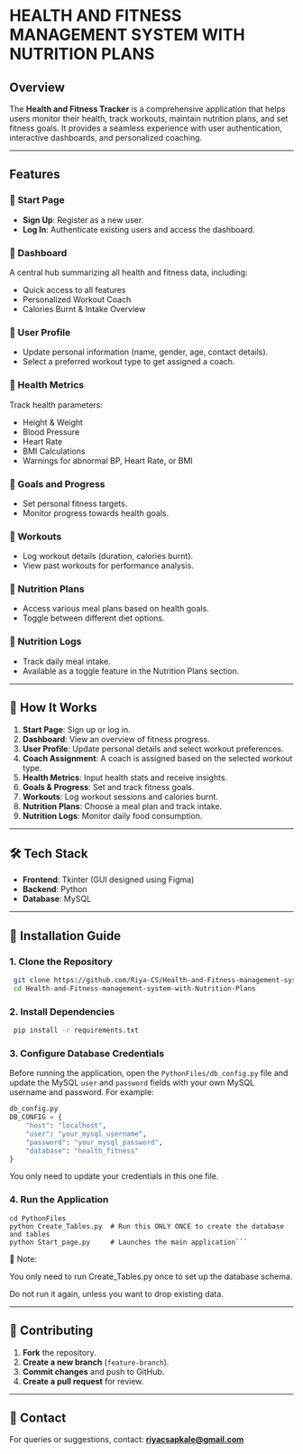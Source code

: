 # HEALTH AND FITNESS MANAGEMENT SYSTEM WITH NUTRITION PLANS

## Overview
The **Health and Fitness Tracker** is a comprehensive application that helps users monitor their health, track workouts, maintain nutrition plans, and set fitness goals. It provides a seamless experience with user authentication, interactive dashboards, and personalized coaching.

---

## Features
### 🔹 Start Page
- **Sign Up**: Register as a new user.
- **Log In**: Authenticate existing users and access the dashboard.

### 🔹 Dashboard
A central hub summarizing all health and fitness data, including:
- Quick access to all features
- Personalized Workout Coach
- Calories Burnt & Intake Overview

### 🔹 User Profile
- Update personal information (name, gender, age, contact details).
- Select a preferred workout type to get assigned a coach.

### 🔹 Health Metrics
Track health parameters:
- Height & Weight
- Blood Pressure
- Heart Rate
- BMI Calculations
- Warnings for abnormal BP, Heart Rate, or BMI

### 🔹 Goals and Progress
- Set personal fitness targets.
- Monitor progress towards health goals.

### 🔹 Workouts
- Log workout details (duration, calories burnt).
- View past workouts for performance analysis.

### 🔹 Nutrition Plans
- Access various meal plans based on health goals.
- Toggle between different diet options.

### 🔹 Nutrition Logs
- Track daily meal intake.
- Available as a toggle feature in the Nutrition Plans section.

---

## 🎯 How It Works
1. **Start Page**: Sign up or log in.
2. **Dashboard**: View an overview of fitness progress.
3. **User Profile**: Update personal details and select workout preferences.
4. **Coach Assignment**: A coach is assigned based on the selected workout type.
5. **Health Metrics**: Input health stats and receive insights.
6. **Goals & Progress**: Set and track fitness goals.
7. **Workouts**: Log workout sessions and calories burnt.
8. **Nutrition Plans**: Choose a meal plan and track intake.
9. **Nutrition Logs**: Monitor daily food consumption.

---

## 🛠️ Tech Stack
- **Frontend**: Tkinter (GUI designed using Figma)
- **Backend**: Python
- **Database**: MySQL

---

## 🏁 Installation Guide
### 1. Clone the Repository
```sh
 git clone https://github.com/Riya-CS/Health-and-Fitness-management-system-with-Nutrition-Plans
 cd Health-and-Fitness-management-system-with-Nutrition-Plans
```
### 2. Install Dependencies
```sh
 pip install -r requirements.txt
```
### 3. Configure Database Credentials
Before running the application, open the `PythonFiles/db_config.py` file and update the MySQL `user` and `password` fields with your own MySQL username and password. For example:
```python
db_config.py
DB_CONFIG = {
    "host": "localhost",
    "user": "your_mysql_username",
    "password": "your_mysql_password",
    "database": "health_fitness"
}
```
You only need to update your credentials in this one file.

### 4. Run the Application
```
cd PythonFiles
python Create_Tables.py  # Run this ONLY ONCE to create the database and tables
python Start_page.py     # Launches the main application```
```
📝 Note:

You only need to run Create_Tables.py once to set up the database schema.

Do not run it again, unless you want to drop existing data.

---

## 🤝 Contributing
1. **Fork** the repository.
2. **Create a new branch** (`feature-branch`).
3. **Commit changes** and push to GitHub.
4. **Create a pull request** for review.

---

## 📩 Contact
For queries or suggestions, contact: **riyacsapkale@gmail.com**

